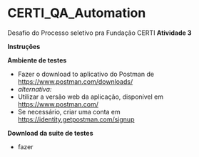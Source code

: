 # CERTI_QA_Automation
Desafio do Processo seletivo pra Fundação CERTI
**Atividade 3**

**Instruções**

**Ambiente de testes**
- Fazer o download to aplicativo do Postman de https://www.postman.com/downloads/
- _alternativa:_
- Utilizar a versão web da aplicação, disponível em https://www.postman.com/
- Se necessário, criar uma conta em https://identity.getpostman.com/signup

**Download da suite de testes**
- fazer
